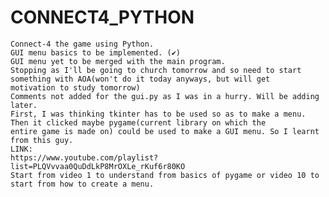 # CONNECT4_PYTHON
	Connect-4 the game using Python.
	GUI menu basics to be implemented. (✔)
	GUI menu yet to be merged with the main program.
	Stopping as I'll be going to church tomorrow and so need to start something with AOA(won't do it today anyways, but will get 		motivation to study tomorrow)
	Comments not added for the gui.py as I was in a hurry. Will be adding later. 
	First, I was thinking tkinter has to be used so as to make a menu. Then it clicked maybe pygame(current library on which the 		entire game is made on) could be used to make a GUI menu. So I learnt from this guy. 
	LINK:
	https://www.youtube.com/playlist?list=PLQVvvaa0QuDdLkP8MrOXLe_rKuf6r80KO
	Start from video 1 to understand from basics of pygame or video 10 to start from how to create a menu.
